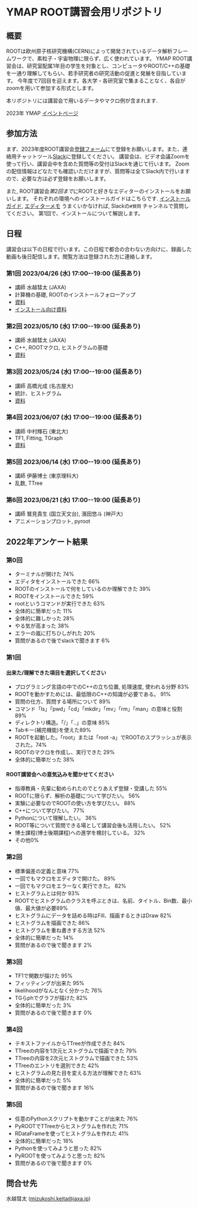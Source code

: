 # YMAP ROOT講習会用リポジトリ


## 概要

ROOTは欧州原子核研究機構(CERN)によって開発されているデータ解析フレームワークで、素粒子・宇宙物理に限らず、広く使われています。
YMAP ROOT講習会は、研究室配属1年目の学生を対象とし、コンピュータやROOT/C++の基礎を一通り理解してもらい、若手研究者の研究活動の促進と発展を目指しています。
今年度で7回目を迎えます。各大学・各研究室で集まることなく、各自がzoomを用いて参加する形式とします。

本リポジトリには講習会で用いるデータやマクロ例が含まれます.

2023年 YMAP [イベントページ](http://www.icrr.u-tokyo.ac.jp/YMAP/event/root2023/index.html)

## 参加方法

まず、2023年度ROOT講習会[登録フォーム](https://forms.gle/YkBFBjdqbLuwmn1B9)にて登録をお願いします。また、連絡用チャットツール[Slack](https://join.slack.com/t/ymap-workspace/shared_invite/zt-1t4nt0yev-LNFllMojTvnHupRHR5DMsg)に登録してください。
講習会は、ビデオ会議Zoomを使って行い、講習会中を含めた質問等の受付はSlackを通じて行います。
Zoomの配信情報はどなたでも確認いただけますが、質問等は全てSlack内で行いますので、必要な方は必ず登録をお願いします。

また, ROOT講習会*第2回まで*にROOTと好きなエディターのインストールをお願いします。
それぞれの環境へのインストールガイドはこちらです. [インストールガイド](./install), [エディターメモ](./install/editor.md)
うまくいかなければ, Slackの`#質問` チャンネルで質問してください。
第1回で、インストールについて解説します。

## 日程

講習会は以下の日程で行います。この日程で都合の合わない方向けに、録画した動画も後日配信します。閲覧方法は登録された方に連絡します。

### 第1回 2023/04/26 (水) 17:00--19:00 (延長あり)
* 講師 水越彗太 (JAXA)
* 計算機の基礎, ROOTのインストールフォローアップ
* [資料](./materials/root_lec_mzks_day1.pdf)
* [インストール向け資料](./materials/root_lec_mzks_install.pdf)

### 第2回 2023/05/10 (水) 17:00--19:00 (延長あり)
* 講師 水越彗太 (JAXA)
* C++, ROOTマクロ, ヒストグラムの基礎
* [資料](./materials/root_lec_mzks_day2.pdf)

### 第3回 2023/05/24 (水) 17:00--19:00 (延長あり)
 * 講師 高橋光成 (名古屋大)
 * 統計、ヒストグラム
* [資料](./materials/root_lec_tkhs_day3.pdf)

### 第4回 2023/06/07 (水) 17:00--19:00 (延長あり)
 * 講師 中村輝石 (東北大)
 * TF1, Fitting, TGraph
 * [資料](./materials/root_lec_nkmr_day4.pdf)

### 第5回 2023/06/14 (水) 17:00--19:00 (延長あり)
 * 講師 伊藤博士 (東京理科大)
 * 乱数, TTree

### 第6回 2023/06/21 (水) 17:00--19:00 (延長あり)
 * 講師 鷲見貴生 (国立天文台), 濱田悠斗 (神戸大)
 * アニメーションプロット, pyroot


## 2022年アンケート結果
### 第0回
* ターミナルが開けた 74%
* エディタをインストールできた 66%
* ROOTのインストールで何をしているのか理解できた 39%
* ROOTをインストールできた 59%
* rootというコマンドが実行できた 63%
* 全体的に簡単だった 11%
* 全体的に難しかった 28%
* やる気が高まった 38%
* エラーの嵐に打ちひしがれた 20%
* 質問があるので後でslackで聞きます 6%

### 第1回
#### 出来た/理解できた項目を選択してください
* プログラミング言語の中でのC++の立ち位置, 処理速度, 使われる分野 83%
* ROOTを動かすためには、最低限のC++の知識が必要である。 91%
* 質問の仕方、質問する場所について 89%
* コマンド「ls」「pwd」「cd」「mkdir」「mv」「rm」「man」の意味と役割 89%
* ディレクトリ構造。「/」「..」の意味 85%
* Tabキー(補完機能)を使えた89%
* ROOTを起動した。「root」または「root -a」でROOTのスプラッシュが表示された。74%
* ROOTのマクロを作成し、実行できた 29%
* 全体的に簡単だった 38%

#### ROOT講習会への意気込みを聞かせてください
* 指導教員・先輩に勧められたのでとりあえず登録・受講した 55%
* ROOTに限らず、解析の基礎について学びたい。 56%
* 実験に必要なのでROOTの使い方を学びたい。 88%
* C++について学びたい。 77%
* Pythonについて理解したい。 36%
* ROOT等について質問できる場として講習会後も活用したい。 52%
* 博士課程(博士後期課程)への進学を検討している。 32%
* その他0%

### 第2回
* 標準偏差の定義と意味 77%
* 一回でもマクロをエディタで開けた。 89%
* 一回でもマクロをエラーなく実行できた。 82%
* ヒストグラムとは何か 93%
* ROOTでヒストグラムのクラスを呼ぶときは、名前、タイトル、Bin数、最小値、最大値が必要89%
* ヒストグラムにデータを詰める時はFill、描画するときはDraw 82%
* ヒストグラムを描画できた 86%
* ヒストグラムを重ね書きする方法 52%
* 全体的に簡単だった 14%
* 質問があるので後で聞きます 2%

### 第3回
* TF1で関数が描けた 95%
* フィッティングが出来た 95%
* likelihoodがなんとなく分かった 76%
* TGらphでグラフが描けた 82%
* 全体的に簡単だった 3%
* 質問があるので後で聞きます 0%

### 第4回
* テキストファイルからTTreeが作成できた 84%
* TTreeの内容を1次元ヒストグラムで描画できた 79%
* TTreeの内容を2次元ヒストグラムで描画できた 53%
* TTreeのエントリを選別できた 42%
* ヒストグラムの見た目を変える方法が理解できた 63%
* 全体的に簡単だった 5%
* 質問があるので後で聞きます 16%

### 第5回
* 任意のPythonスクリプトを動かすことが出来た 76%
* PyROOTでTTreeからヒストグラムを作れた 71%
* RDataFrameを使ってヒストグラムを作れた 41%
* 全体的に簡単だった 18%
* Pythonを使ってみようと思った 82%
* PyROOTを使ってみようと思った 82%
* 質問があるので後で聞きます 0%

## 問合せ先
水越彗太 (mizukoshi.keita@jaxa.jp)


